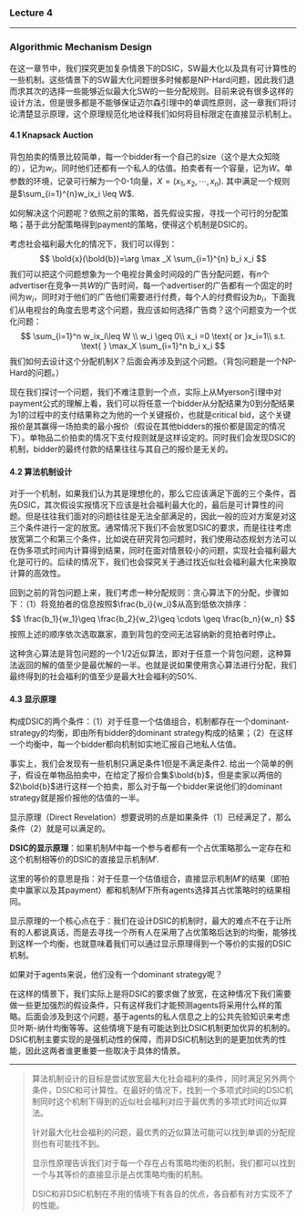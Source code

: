 ### Lecture 4

------

### Algorithmic Mechanism Design

在这一章节中，我们探究更加复杂情景下的DSIC，SW最大化以及具有可计算性的一些机制。这些情景下的SW最大化问题很多时候都是NP-Hard问题，因此我们退而求其次的选择一些能够近似最大化SW的一些分配规则。目前来说有很多这样的设计方法，但是很多都是不能够保证迈尔森引理中的单调性原则，这一章我们将讨论清楚显示原理，这个原理规范化地诠释我们如何将目标限定在直接显示机制上。

#### 4.1 Knapsack Auction

背包拍卖的情景比较简单，每一个bidder有一个自己的size（这个是大众知晓的），记为$w_i$，同时他们还都有一个私人的估值。拍卖者有一个容量，记为$W$。单参数的环境，记录可行解为一个0-1向量，$X=(x_1,x_2,\cdots,x_n)$. 其中满足一个规则是$\sum_{i=1}^{n}w_ix_i \leq W$.

如何解决这个问题呢？依照之前的策略，首先假设实报，寻找一个可行的分配策略；基于此分配策略得到payment的策略，使得这个机制是DSIC的。

考虑社会福利最大化的情况下，我们可以得到：
$$
\bold{x}(\bold{b})=\arg \max _X \sum_{i=1}^{n} b_i x_i
$$
我们可以把这个问题想象为一个电视台黄金时间段的广告分配问题，有$n$个advertiser在竞争一共$W$的广告时间，每一个advertiser的广告都有一个固定的时间为$w_i$，同时对于他们的广告他们需要进行付费，每个人的付费假设为$b_i$，下面我们从电视台的角度去思考这个问题，我应该如何选择广告商？这个问题变为一个优化问题：
$$
\sum_{i=1}^n w_ix_i\leq W \\
w_i \geq 0\\
x_i =0 \text{ or }x_i=1\\
s.t. \text{ } \max_X \sum_{i=1}^n b_i x_i
$$
我们如何去设计这个分配机制$X$？后面会再涉及到这个问题。（背包问题是一个NP-Hard的问题。）

现在我们探讨一个问题，我们不难注意到一个点，实际上从Myerson引理中对payment公式的理解上看，我们可以将任意一个bidder从分配结果为0到分配结果为1的过程中的支付结果称之为他的一个关键报价，也就是critical bid，这个关键报价是其赢得一场拍卖的最小报价（假设在其他bidders的报价都是固定的情况下）。单物品二价拍卖的情况下支付规则就是这样设定的。同时我们会发现DSIC的机制，bidder的最终付款的结果往往与其自己的报价是无关的。

#### 4.2 算法机制设计

对于一个机制，如果我们认为其是理想化的，那么它应该满足下面的三个条件，首先DSIC，其次假设实报情况下应该是社会福利最大化的，最后是可计算性的问题。但是往往我们面对的问题往往是无法全部满足的，因此一般的应对方案是对这三个条件进行一定的放宽。通常情况下我们不会放宽DSIC的要求，而是往往考虑放宽第二个和第三个条件，比如说在研究背包问题时，我们使用动态规划方法可以在伪多项式时间内计算得到结果，同时在面对情景较小的问题，实现社会福利最大化是可行的。后续的情况下，我们也会探究关于通过找近似社会福利最大化来换取计算的高效性。

回到之前的背包问题上来，我们考虑一种分配规则：贪心算法下的分配，步骤如下：（1）将竞拍者的信息按照$\frac{b_i}{w_i}$从高到低依次排序：
$$
\frac{b_1}{w_1}\geq \frac{b_2}{w_2}\geq \cdots \geq \frac{b_n}{w_n}
$$
按照上述的顺序依次选取赢家，直到背包的空间无法容纳新的竞拍者时停止。

这种贪心算法是背包问题的一个1/2近似算法，即对于任意一个背包问题，这种算法返回的解的值至少是最优解的一半。也就是说如果使用贪心算法进行分配，我们最终得到的社会福利的值至少是最大社会福利的50%.

#### 4.3 显示原理

构成DSIC的两个条件：（1）对于任意一个估值组合，机制都存在一个dominant-strategy的均衡，即由所有bidder的dominant strategy构成的结果；（2）在这样一个均衡中，每一个bidder都向机制如实地汇报自己地私人估值。

事实上，我们会发现有一些机制只满足条件1但是不满足条件2. 给出一个简单的例子，假设在单物品拍卖中，在给定了报价合集$\bold{b}$，但是卖家以两倍的$2\bold{b}$进行这样一个拍卖，那么对于每一个bidder来说他们的dominant strategy就是报价报他的估值的一半。

显示原理（Direct Revelation）想要说明的点是如果条件（1）已经满足了，那么条件（2）就是可以满足的。

**DSIC的显示原理**：如果机制$M$中每一个参与者都有一个占优策略那么一定存在和这个机制相等价的DSIC的直接显示机制$M'$.

这里的等价的意思是指：对于任意一个估值组合，直接显示机制$M'$的结果（即拍卖中赢家以及其payment）都和机制$M$下所有agents选择其占优策略时的结果相同。

显示原理的一个核心点在于：我们在设计DSIC的机制时，最大的难点不在于让所有的人都说真话，而是去寻找一个所有人在采用了占优策略后达到的均衡，能够找到这样一个均衡，也就意味着我们可以通过显示原理得到一个等价的实报的DSIC机制。

如果对于agents来说，他们没有一个dominant strategy呢？

在这样的情景下，我们实际上是将DSIC的要求做了放宽，在这种情况下我们需要做一些更加强烈的假设条件，只有这样我们才能预测agents将采用什么样的策略。后面会涉及到这个问题，基于agents的私人信息之上的公共先验知识来考虑贝叶斯-纳什均衡等等。这些情境下是有可能达到比DSIC机制更加优异的机制的。DSIC机制主要实现的是强机动性的保障，而非DSIC机制达到的是更加优秀的性能，因此这两者谁更重要一些取决于具体的情景。

-----

>算法机制设计的目标是尝试放宽最大化社会福利的条件，同时满足另外两个条件，DSIC和可计算性。在最好的情况下，找到一个多项式时间的DSIC机制同时这个机制下得到的近似社会福利对应于最优秀的多项式时间近似算法。
>
>针对最大化社会福利的问题，最优秀的近似算法可能可以找到单调的分配规则也有可能找不到。
>
>显示性原理告诉我们对于每一个存在占有策略均衡的机制，我们都可以找到一个与其等价的直接显示是占优策略均衡的机制。
>
>DSIC和非DSIC机制在不用的情境下有各自的优点，各自都有对方实现不了的性能。
>



